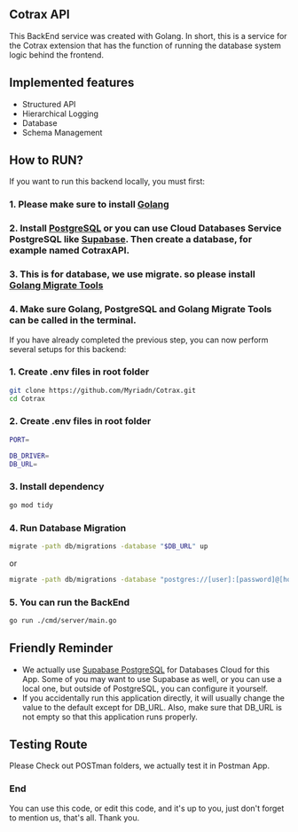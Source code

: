 ## Cotrax API

This BackEnd service was created with Golang. In short, this is a service for the Cotrax extension that has the function of running the database system logic behind the frontend.

## Implemented features

- Structured API
- Hierarchical Logging
- Database
- Schema Management

## How to RUN?

If you want to run this backend locally, you must first:

### 1. Please make sure to install [Golang](https://go.dev/doc/install)

### 2. Install [PostgreSQL](https://www.postgresql.org/) or you can use Cloud Databases Service PostgreSQL like [Supabase](https://supabase.com/). Then create a database, for example named CotraxAPI.

### 3. This is for database, we use migrate. so please install [Golang Migrate Tools](https://github.com/golang-migrate/migrate/releases)

### 4. Make sure Golang, PostgreSQL and Golang Migrate Tools can be called in the terminal.

If you have already completed the previous step, you can now perform several setups for this backend:

### 1. Create .env files in root folder

```sh
git clone https://github.com/Myriadn/Cotrax.git
cd Cotrax
```

### 2. Create .env files in root folder

```sh
PORT=

DB_DRIVER=
DB_URL=
```

### 3. Install dependency

```sh
go mod tidy
```

### 4. Run Database Migration

```sh
migrate -path db/migrations -database "$DB_URL" up
```

or

```sh
migrate -path db/migrations -database "postgres://[user]:[password]@[host]:[port]/[database_name]" up
```

### 5. You can run the BackEnd

```sh
go run ./cmd/server/main.go
```

## Friendly Reminder

- We actually use [Supabase PostgreSQL](https://supabase.com/) for Databases Cloud for this App. Some of you may want to use Supabase as well, or you can use a local one, but outside of PostgreSQL, you can configure it yourself.
- If you accidentally run this application directly, it will usually change the value to the default except for DB_URL. Also, make sure that DB_URL is not empty so that this application runs properly.

## Testing Route

Please Check out POSTman folders, we actually test it in Postman App.

### End

You can use this code, or edit this code, and it's up to you, just don't forget to mention us, that's all. Thank you.
